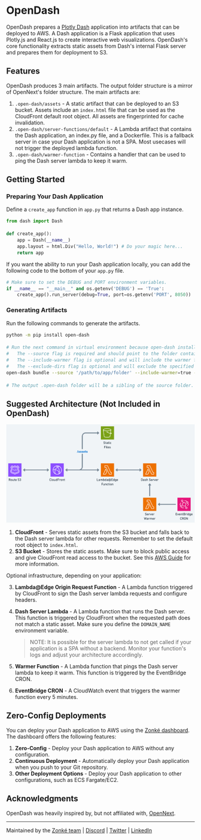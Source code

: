 # OpenDash
OpenDash prepares a [Plotly Dash](https://github.com/plotly/dash) application into artifacts that can be deployed to AWS. A Dash application is a Flask application that uses Plotly.js and React.js to create interactive web visualizations. OpenDash's core functionality extracts static assets from Dash's internal Flask server and prepares them for deployment to S3.

## Features
OpenDash produces 3 main artifacts. The output folder structure is a mirror of OpenNext's folder structure. The main artifacts are:
1. `.open-dash/assets` - A static artifact that can be deployed to an S3 bucket. Assets include an `index.html` file that can be used as the CloudFront default root object. All assets are fingerprinted for cache invalidation.
2. `.open-dash/server-functions/default` - A Lambda artifact that contains the Dash application, an index.py file, and a Dockerfile. This is a fallback server in case your Dash application is not a SPA. Most usecases will not trigger the deployed lambda function.
3. `.open-dash/warmer-function` - Contains a handler that can be used to ping the Dash server lambda to keep it warm.

## Getting Started

### Preparing Your Dash Application
Define a `create_app` function in `app.py` that returns a Dash app instance.

```python
from dash import Dash

def create_app():
    app = Dash(__name__)
    app.layout = html.Div("Hello, World!") # Do your magic here...
    return app
```

If you want the ability to run your Dash application locally, you can add the following code to the bottom of your `app.py` file.

```python
# Make sure to set the DEBUG and PORT environment variables.
if __name__ == "__main__" and os.getenv('DEBUG') == 'True':
    create_app().run_server(debug=True, port=os.getenv('PORT', 8050))
```

### Generating Artifacts
Run the following commands to generate the artifacts.

```bash
python -m pip install open-dash

# Run the next command in virtual environment because open-dash installs your application's dependencies.
#   The --source flag is required and should point to the folder containing your app.py file.
#   The --include-warmer flag is optional and will include the warmer function in the output.
#   The --exclude-dirs flag is optional and will exclude the specified sub-directories from the output.
open-dash bundle --source '/path/to/app/folder' --include-warmer=true --exclude-dirs='__pycache__,.git'

# The output .open-dash folder will be a sibling of the source folder.
```

## Suggested Architecture (Not Included in OpenDash)
![Suggested AWS Architecture](assets/suggested-deployment-architecture.png)

1. **CloudFront** - Serves static assets from the S3 bucket and falls back to the Dash server lambda for other requests. Remember to set the default root object to `index.html`.
2. **S3 Bucket** - Stores the static assets. Make sure to block public access and give CloudFront read access to the bucket. See this [AWS Guide](https://docs.aws.amazon.com/AmazonCloudFront/latest/DeveloperGuide/private-content-restricting-access-to-s3.html) for more information.

Optional infrastructure, depending on your application:

3. **Lambda@Edge Origin Request Function** - A Lambda function triggered by CloudFront to sign the Dash server lambda requests and configure headers.
4. **Dash Server Lambda** - A Lambda function that runs the Dash server. This function is triggered by CloudFront when the requested path does not match a static asset. Make sure you define the `DOMAIN_NAME` environment variable. 
  
    > NOTE: It is possible for the server lambda to not get called if your application is a SPA without a backend. Monitor your function's logs and adjust your architecture accordingly.

5. **Warmer Function** - A Lambda function that pings the Dash server lambda to keep it warm. This function is triggered by the EventBridge CRON.
6. **EventBridge CRON** - A CloudWatch event that triggers the warmer function every 5 minutes.

## Zero-Config Deployments
You can deploy your Dash application to AWS using the [Zonké dashboard](https://zonke.dev). The dashboard offers the following features:
1. **Zero-Config** - Deploy your Dash application to AWS without any configuration.
2. **Continuous Deployment** - Automatically deploy your Dash application when you push to your Git repository.
3. **Other Deployment Options** - Deploy your Dash application to other configurations, such as ECS Fargate/EC2.

## Acknowledgments
OpenDash was heavily inspired by, but not affiliated with, [OpenNext](https://github.com/opennextjs/opennextjs-aws).

---

Maintained by the [Zonké team](https://zonke.dev) | [Discord](https://discord.gg/CRNPV8BkjC) | [Twitter](https://x.com/ZonkeInc) | [LinkedIn](https://www.linkedin.com/company/zonke-inc)
